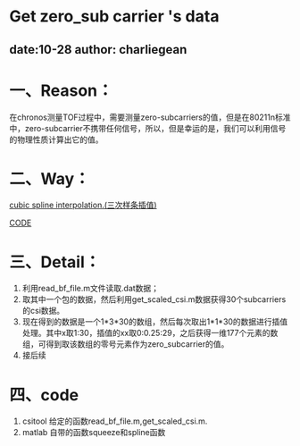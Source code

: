 # Get zero_sub carrier 's data
## date:10-28 	author: charliegean
一、Reason：
===========
 在chronos测量TOF过程中，需要测量zero-subcarriers的值，但是在80211n标准中，zero-subcarrier不携带任何信号，所以，但是幸运的是，我们可以利用信号的物理性质计算出它的值。
 
 二、Way：
 ==============
[cubic spline interpolation.(三次样条插值)](https://baike.baidu.com/item/%E4%B8%89%E6%AC%A1%E6%A0%B7%E6%9D%A1%E6%8F%92%E5%80%BC/3476729?fr=aladdin)

[CODE](https://www.cnblogs.com/xpvincent/archive/2013/01/26/2878092.html)

三、Detail：
===========
1. 利用read_bf_file.m文件读取.dat数据；
2. 取其中一个包的数据，然后利用get_scaled_csi.m数据获得30个subcarriers的csi数据。
3. 现在得到的数据是一个1\*3\*30的数组，然后每次取出1\*1\*30的数据进行插值处理。其中x取1:30，插值的xx取0:0.25:29，之后获得一维177个元素的数组，可得到取该数组的零号元素作为zero_subcarrier的值。
4. 接后续

四、code
============
1. csitool 给定的函数read_bf_file.m,get_scaled_csi.m.
2. matlab 自带的函数squeeze和spline函数 
<!--stackedit_data:
eyJoaXN0b3J5IjpbLTM4ODA1MDYyN119
-->